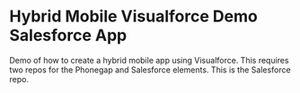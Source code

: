 # Hybrid Mobile Visualforce Demo Salesforce App
Demo of how to create a hybrid mobile app using Visualforce. This requires two repos for the Phonegap and Salesforce elements. This is the Salesforce repo.
